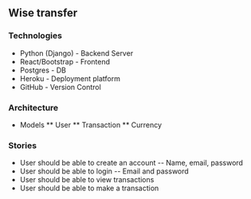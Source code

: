 ## Wise transfer

### Technologies
* Python (Django) - Backend Server
* React/Bootstrap - Frontend
* Postgres - DB
* Heroku - Deployment platform
* GitHub - Version Control


### Architecture
- Models
** User
** Transaction
** Currency

### Stories
* User should be able to create an account
-- Name, email, password
* User should be able to login
-- Email and password
* User should be able to view transactions
* User should be able to make a transaction
